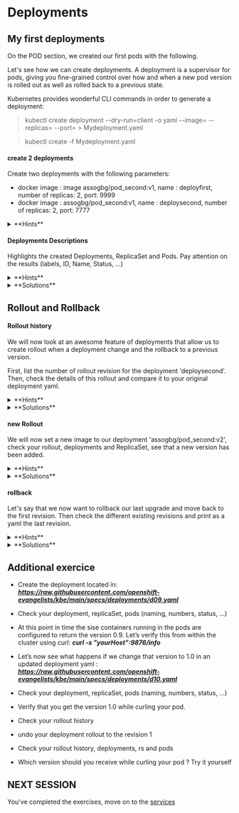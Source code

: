 # Deployments

## My first deployments

On the POD section, we created our first pods with the following.

Let's see how we can create deployments. A deployment is a supervisor for pods, giving you fine-grained control over how and when a new pod version is rolled out as well as rolled back to a previous state.

Kubernetes provides wonderful CLI commands in order to generate a deployment:

> kubectl create deployment --dry-run=client -o yaml <deploymentName> --image=<dockerImage> --replicas=<NumberOfReplicas> --port=<PortToExpose> > Mydeployment.yaml

> kubectl create -f Mydeployment.yaml

#### create 2 deployments
Create two deployments with the following parameters:
- docker image : image assogbg/pod_second:v1, name : deployfirst, number of replicas: 2, port: 9999
- docker image : assogbg/pod_second:v1, name : deploysecond, number of replicas: 2, port: 7777

<details>
    <summary>
    **Hints**
    </summary>

    - > kubectl create deployment --dry-run=client -o yaml deployfirst --image=assogbg/pod_second:v1 --replicas=2 --port=9999 > first_deploy.yaml

    - > kubectl create deployment --dry-run=client -o yaml deploysecond --image=assogbg/pod_second:v1 --replicas=2 --port=7777 > second_deploy.yaml

</details>

#### Deployments Descriptions
Highlights the created Deployments, ReplicaSet and Pods.
Pay attention on the results (labels, ID, Name, Status, ...)

<details>
    <summary>
    **Hints**
    </summary>

    - > kubectl get pods <podName> --show-labels -o wide

    - > kubectl get deploy,rs

    - > kubectl describe <entity> <entityName>


</details>

<details>
    <summary>
    **Solutions**
    </summary>

    > kubectl get pods deployfirst -o wide

    ```
    NAME                         READY   STATUS    RESTARTS   AGE   IP               NODE       NOMINATED NODE   READINESS GATES   
    deployfirst-59ffbfbf4f-5829f    1/1     Running   0          42s   172.17.0.6       minikube   <none>           <none>            
    deployfirst-59ffbfbf4f-mmhlw    1/1     Running   0          42s   172.17.0.8       minikube   <none>           <none>            
    deploysecond-79b985b446-4zzxj   1/1     Running   0          74s   172.17.0.3       minikube   <none>           <none>            
    deploysecond-79b985b446-rp8xd   1/1     Running   0          74s   172.17.0.2       minikube   <none>           <none>            
    ```
    PLEASE PAY ATTENTION TO THE LABELS. You actually find two labels for each pods :
    - 1 is specified in your deployment specs (app: deploysecond or app:deployfirst)
    - 2nd (pod-template-hash) is generated by the replicaset controller (encapsulated     in your deployment)

    > kubectl get deploy,rs
    ```
    NAME                        READY   UP-TO-DATE   AVAILABLE   AGE
    deployment.apps/deployfirst    2/2     2            2           12m
    deployment.apps/deploysecond   2/2     2            2           13m

    NAME                                   DESIRED   CURRENT   READY   AGE
    replicaset.apps/deployfirst-59ffbfbf4f    2         2         2       12m
    replicaset.apps/deploysecond-79b985b446   2         2         2       13m
    ```

</details>

## Rollout and Rollback

#### Rollout history

We will now look at an awesome feature of deployments that allow us to create rollout when a deployment change and the rollback to a previous version.

First, list the number of rollout revision for the deployment 'deploysecond'. Then, check the details of this rollout and compare it to your original deployment yaml.

<details>
    <summary>
    **Hints**
    </summary>

    - > kubectl rollout history deployment deploysecond

    - > kubectl rollout history deployment deploysecond --revision=1

</details>

<details>
    <summary>
    **Solutions**
    </summary>

    > kubectl rollout history deployment deploysecond
    ```
    deployment.apps/deploysecond
    REVISION  CHANGE-CAUSE
    1         <none>
    ```

    > kubectl rollout history deployment deploysecond --revision=1
    ```
    deployment.apps/deployfirst with revision #1
    Pod Template:
      Labels:	app=deploysecond
    	pod-template-hash=59ffbfbf4f
      Containers:
       deployfirst:
        Image:	assogbg/pod_second:v3
        Port:	7777/TCP
        Host Port:	0/TCP
        Environment:	<none>
        Mounts:	<none>
      Volumes:	<none>
    ```

    We see that it keeps tracks of the revision (the changes you've made to your     deployment).

    If we go further into that, we see that there is a limit to the version that your     deployment is going to keep as revision in its history.
    This is actually the main added value of a deployment : you can easily rollout/    rollbacks.
    In addition to that, when it processes a rollout/rollback, a new replicaset will be     created and it will progressively creates new pods before the previous replicaset     terminates its pods.
    Therefore, there won't be any downtime.

    > kubectl rollout history deployment deploysecond -o yaml
    ```
    apiVersion: apps/v1
    kind: Deployment
    metadata:
      annotations:
        deployment.kubernetes.io/revision: "1"
      creationTimestamp: "2020-04-30T02:30:56Z"
      generation: 1
      labels:
        app: deploysecond
      name: deploysecond
      namespace: default
      resourceVersion: "213539"
      selfLink: /apis/apps/v1/namespaces/default/deployments/deploysecond
      uid: ad934a2b-6d3b-4d94-80cc-5cbcf36555ef
    spec:
      progressDeadlineSeconds: 600
      replicas: 2
      revisionHistoryLimit: 10
      selector:
        matchLabels:
          app: deployfirst
      strategy:
        rollingUpdate:
          maxSurge: 25%
          maxUnavailable: 25%
        type: RollingUpdate
      template:
        metadata:
          creationTimestamp: null
          labels:
            app: deploysecond
        spec:
          containers:
          - image: assogbg/pod_second:v1
            imagePullPolicy: IfNotPresent
            name: deploysecond
            ports:
            - containerPort: 7777
              protocol: TCP
            resources: {}
            terminationMessagePath: /dev/termination-log
            terminationMessagePolicy: File
          dnsPolicy: ClusterFirst
          restartPolicy: Always
          schedulerName: default-scheduler
          securityContext: {}
          terminationGracePeriodSeconds: 30
    status:
      availableReplicas: 2
      conditions:
      - lastTransitionTime: "2020-04-30T02:30:59Z"
        lastUpdateTime: "2020-04-30T02:30:59Z"
        message: Deployment has minimum availability.
        reason: MinimumReplicasAvailable
        status: "True"
        type: Available
      - lastTransitionTime: "2020-04-30T02:30:56Z"
        lastUpdateTime: "2020-04-30T02:30:59Z"
        message: ReplicaSet "deploysecond-59ffbfbf4f" has successfully progressed.
        reason: NewReplicaSetAvailable
        status: "True"
        type: Progressing
      observedGeneration: 1
      readyReplicas: 2
      replicas: 2
      updatedReplicas: 2
    ```

</details>

#### new Rollout

We will now set a new image to our deployment 'assogbg/pod_second:v2', check your rollout, deployments and ReplicaSet, see that a new version has been added.

<details>
    <summary>
    **Hints**
    </summary>

    - > kubectl set image deployment <deploymenntName> <containerName>=<newImage> --record

    - > kubectl rollout status deployment <deploymentName>

    - > kubectl rollout history deployment <deploymentName>

</details>

<details>
    <summary>
    **Solutions**
    </summary>
    > kubectl set image deployment deploysecond second=assogbg/pod_second:v2 --record

    > kubectl rollout status deployment deploysecond
    ```
    deployment "deploysecond" successfully rolled out
    ```

    > kubectl rollout history deployment deploysecond
    ```
    deployment.apps/deployfirst
    REVISION  CHANGE-CAUSE
    1         <none>
    2         kubectl set image deployment deploysecond second=assogbg/pod_second:v2 --    record=true
    ```

    ### check pods and replicasets
    > kubectl get pods -o wide

    ```
    NAME                         READY   STATUS    RESTARTS   AGE    IP                NODE       NOMINATED NODE   READINESS GATES   
    deployfirst-6ffb8758f6-qblzg    1/1     Running   0          104s   172.17.0.9        minikube   <none>           <none>     
    deployfirst-6ffb8758f6-vgqzr    1/1     Running   0          100s   172.17.0.10       minikube   <none>           <none>     
    deploysecond-79b985b446-4zzxj   1/1     Running   0          32m    172.17.0.3        minikube   <none>           <none>         
    deploysecond-79b985b446-rp8xd   1/1     Running   0          32m    172.17.0.2        minikube   <none>           <none>         
    ```
    > kubectl get deploy,rs
    ```
    NAME                        READY   UP-TO-DATE   AVAILABLE   AGE
    deployment.apps/deployfirst    2/2     2            2           33m
    deployment.apps/deploysecond   2/2     2            2           34m

    NAME                                   DESIRED   CURRENT   READY   AGE
    replicaset.apps/deploysecond-59ffbfbf4f    0         0         0       33m
    replicaset.apps/deployfirst-6ffb8758f6    2         2         2       34m46s
    replicaset.apps/deploysecond-79b985b446   2         2         2       3m26s
    ```

    Please PAY ATTENTION TO replicasets:
    we now see that deploysecond deployment has had 2 different replicasets
    - the initial one with desired and current nb of replicas set to zero
    - the new one with desired and current nb of replicas set to 2

    This also illustrates the role of the replicaset controller that makes sure current     and desired state are equal.

</details>

#### rollback
Let's say that we now want to rollback our last upgrade and move back to the first revision. Then check the different existing revisions and print as a yaml the last revision.


<details>
    <summary>
    **Hints**
    </summary>

    - > kubectl rollout undo deployment <deploymentName> --to-revision=<revisionNunber>

    - > kubectl rollout history deployment <deploymentName>

    - > kubectl rollout history deployment <deploymentName> --revision=<revisionNumber>

</details>

<details>
    <summary>
    **Solutions**
    </summary>

    > kubectl rollout undo deployment deploysecond --to-revision=1

    > kubectl rollout history deployment deploysecond
    ```
    deployment.apps/deploysecond
    REVISION  CHANGE-CAUSE
    2         kubectl set image deployment deployfirst deploysecond=assogbg/    pod_second:v2 --record=true
    3         <none>
    ```
    >kubectl rollout history deployment deploysecond --revision=3
    ```
    deployment.apps/deploysecond with revision #3
    Pod Template:
      Labels:	app=deploysecond
    	pod-template-hash=59ffbfbf4f
      Containers:
       deployfirst:
        Image:	assogbg/pod_second:v1
        Port:	7777/TCP
        Host Port:	0/TCP
        Environment:	<none>
        Mounts:	<none>
      Volumes:	<none>
    ```

</details>

## Additional exercice

- Create the deployment located in: ***https://raw.githubusercontent.com/openshift-evangelists/kbe/main/specs/deployments/d09.yaml***

- Check your deployment, replicaSet, pods (naming, numbers, status, ...)

- At this point in time the sise containers running in the pods are configured to return the version 0.9. Let’s verify this from within the cluster using curl: ***curl -s "yourHost":9876/info***

- Let’s now see what happens if we change that version to 1.0 in an updated deployment yaml : ***https://raw.githubusercontent.com/openshift-evangelists/kbe/main/specs/deployments/d10.yaml***

- Check your deployment, replicaSet, pods (naming, numbers, status, ...)

- Verify that you get the version 1.0 while curling your pod.

- Check your rollout history

- undo your deployment rollout to the revision 1

- Check your rollout history, deployments, rs and pods

- Which version should you receive while curling your pod ? Try it yourself


## NEXT SESSION

You've completed the exercises, move on to the [services](../3-SERVICES/services.md)
